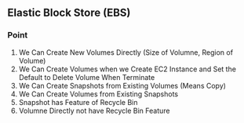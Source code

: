 ## Elastic Block Store (EBS)
### Point
1. We Can Create New Volumes Directly (Size of Volumne, Region of Volume)
2. We Can Create Volumes when we Create EC2 Instance and Set the Default to Delete Volume When Terminate
3. We Can Create Snapshots from Existing Volumes (Means Copy)
4. We Can Create Volumes from Existing Snapshots
5. Snapshot has Feature of Recycle Bin
6. Volumne Directly not have Recycle Bin Feature